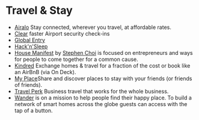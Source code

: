 # Travel & Stay

- [Airalo](https://www.airalo.com) Stay connected, wherever you travel, at affordable rates.
- [Clear](https://www.clearme.com) faster Airport security check-ins
- [Global Entry](https://ttp.dhs.gov)
- [Hack'n'Sleep](https://hacknsleep.com)
- [House Manifest](https://housemanifest.co) by [Stephen Choi](https://www.linkedin.com/in/stephenjhchoi/) is focused on entrepreneurs and ways for people to come together for a common cause.
- [Kindred](https://livekindred.com/) Exchange homes & travel for a fraction of the cost or book like an AirBnB (via On Deck).
- [My Place](https://myplace.co)Share and discover places to stay with your friends (or friends of friends).
- [Travel Perk](https://www.travelperk.com) Business travel that works for the whole business.
- [Wander](https://www.wander.com) is on a mission to help people find their happy place. To build a network of smart homes across the globe guests can access with the tap of a button.